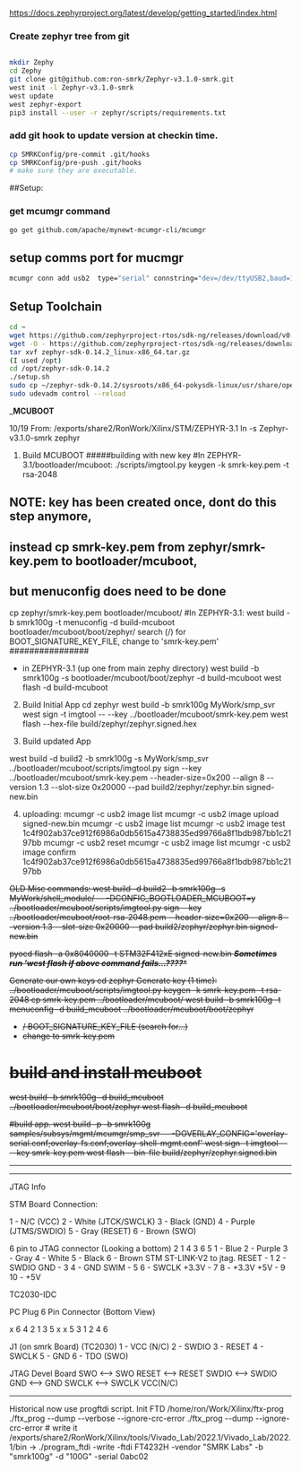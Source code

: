 
https://docs.zephyrproject.org/latest/develop/getting_started/index.html


### Create zephyr tree from git

```bash

mkdir Zephy
cd Zephy
git clone git@github.com:ron-smrk/Zephyr-v3.1.0-smrk.git
west init -l Zephyr-v3.1.0-smrk
west update
west zephyr-export
pip3 install --user -r zephyr/scripts/requirements.txt
```

### add git hook to update version at checkin time.
```bash
cp SMRKConfig/pre-commit .git/hooks
cp SMRKConfig/pre-push .git/hooks
# make sure they are executable.
```

##Setup:
### get mcumgr command
```bash
go get github.com/apache/mynewt-mcumgr-cli/mcumgr
```

## setup comms port for mucmgr
```bash
mcumgr conn add usb2  type="serial" connstring="dev=/dev/ttyUSB2,baud=115200,mtu=512"
```

## Setup Toolchain
```bash
cd ~
wget https://github.com/zephyrproject-rtos/sdk-ng/releases/download/v0.14.2/zephyr-sdk-0.14.2_linux-x86_64.tar.gz
wget -O - https://github.com/zephyrproject-rtos/sdk-ng/releases/download/v0.14.2/sha256.sum | shasum --check --ignore-missing
tar xvf zephyr-sdk-0.14.2_linux-x86_64.tar.gz
(I used /opt)
cd /opt/zephyr-sdk-0.14.2
./setup.sh
sudo cp ~/zephyr-sdk-0.14.2/sysroots/x86_64-pokysdk-linux/usr/share/openocd/contrib/60-openocd.rules /etc/udev/rules.d
sudo udevadm control --reload
```


_______________MCUBOOT______________


10/19
From: /exports/share2/RonWork/Xilinx/STM/ZEPHYR-3.1
ln -s Zephyr-v3.1.0-smrk zephyr

1) Build MCUBOOT
#####building with new key
#In ZEPHYR-3.1/bootloader/mcuboot:
./scripts/imgtool.py  keygen -k smrk-key.pem -t rsa-2048
## NOTE: key has been created once, dont do this step anymore,
## instead cp smrk-key.pem from zephyr/smrk-key.pem to bootloader/mcuboot,
## but menuconfig does need to be done
cp zephyr/smrk-key.pem bootloader/mcuboot/
#In ZEPHYR-3.1:
west build -b smrk100g -t menuconfig -d build-mcuboot bootloader/mcuboot/boot/zephyr/
search (/) for BOOT_SIGNATURE_KEY_FILE, change to 'smrk-key.pem'
################
- in ZEPHYR-3.1 (up one from main zephy directory)
west build -b smrk100g -s bootloader/mcuboot/boot/zephyr -d build-mcuboot
west flash -d build-mcuboot


2) Build Initial App
cd zephyr
west build -b smrk100g MyWork/smp_svr
west sign -t imgtool -- --key ../bootloader/mcuboot/smrk-key.pem 
west flash --hex-file build/zephyr/zephyr.signed.hex

3) Build updated App
   
west build -d build2 -b smrk100g -s MyWork/smp_svr
../bootloader/mcuboot/scripts/imgtool.py sign --key ../bootloader/mcuboot/smrk-key.pem --header-size=0x200 --align 8  --version 1.3 --slot-size 0x20000 --pad build2/zephyr/zephyr.bin signed-new.bin

4) uploading:
mcumgr -c usb2 image list
mcumgr -c usb2 image upload signed-new.bin
mcumgr -c usb2 image list
mcumgr -c usb2 image test 1c4f902ab37ce912f6986a0db5615a4738835ed99766a8f1bdb987bb1c2197bb
mcumgr -c usb2 reset
mcumgr -c usb2 image list
mcumgr -c usb2 image confirm 1c4f902ab37ce912f6986a0db5615a4738835ed99766a8f1bdb987bb1c2197bb

<s>
OLD Misc commands:
west build -d build2 -b smrk100g -s MyWork/shell_module/  -- -DCONFIG_BOOTLOADER_MCUBOOT=y
../bootloader/mcuboot/scripts/imgtool.py sign --key ../bootloader/mcuboot/root-rsa-2048.pem --header-size=0x200 --align 8  --version 1.3 --slot-size 0x20000 --pad build2/zephyr/zephyr.bin signed-new.bin

pyocd flash -a 0x8040000 -t STM32F412xE signed-new.bin
***Sometimes run 'west flash if above command fails...????****


Generate our own keys
cd zephyr
Generate key (1 time):
../bootloader/mcuboot/scripts/imgtool.py keygen -k smrk-key.pem -t rsa-2048
cp smrk-key.pem ../bootloader/mcuboot/
west build -b smrk100g -t menuconfig -d build_mcuboot ../bootloader/mcuboot/boot/zephyr
 - / BOOT_SIGNATURE_KEY_FILE (search for...)
 - change to smrk-key.pem


# build and install mcuboot
west build -b smrk100g -d build_mcuboot ../bootloader/mcuboot/boot/zephyr
west flash -d build_mcuboot

#build app.
west build -p -b smrk100g samples/subsys/mgmt/mcumgr/smp_svr -- -DOVERLAY_CONFIG='overlay-serial.conf;overlay-fs.conf;overlay-shell-mgmt.conf'
west sign -t imgtool -- --key smrk-key.pem
west flash --bin-file build/zephyr/zephyr.signed.bin

---
</s>

_____________
JTAG Info

STM Board Connection:

1 - N/C     (VCC)
2 - White   (JTCK/SWCLK)
3 - Black   (GND)
4 - Purple  (JTMS/SWDIO)
5 - Gray    (RESET)
6 - Brown   (SWO)

6 pin to JTAG connector
(Looking a bottom)
  2  1
  4  3
  6  5
1 - Blue
2 - Purple
3 - Gray
4 - White
5 - Black
6 - Brown
STM ST-LINK-V2 to jtag.
 RESET - 1   2 - SWDIO
 GND   - 3   4 - GND
 SWIM  - 5   6 - SWCLK
 +3.3V - 7   8 - +3.3V
 +5V   - 9  10 - +5V

TC2030-IDC

PC Plug            6 Pin Connector (Bottom View)

x 6 4 2            1 3 5
        x
x 5 3 1            2 4 6



J1 (on smrk Board) (TC2030)
1 - VCC (N/C)
2 - SWDIO
3 - RESET
4 - SWCLK
5 - GND
6 - TDO (SWO)


JTAG     Devel Board
SWO   <--> SWO
RESET <--> RESET
SWDIO <--> SWDIO
GND   <--> GND
SWCLK <--> SWCLK
VCC(N/C)

------------
Historical now use progftdi script.
Init FTD
/home/ron/Work/Xilinx/ftx-prog
 ./ftx_prog --dump --verbose --ignore-crc-error
 ./ftx_prog --dump  --ignore-crc-error	# write it
/exports/share2/RonWork/Xilinx/tools/Vivado_Lab/2022.1/Vivado_Lab/2022.1/bin
-> ./program_ftdi -write   -ftdi FT4232H -vendor "SMRK Labs" -b "smrk100g"  -d "100G" -serial 0abc02
